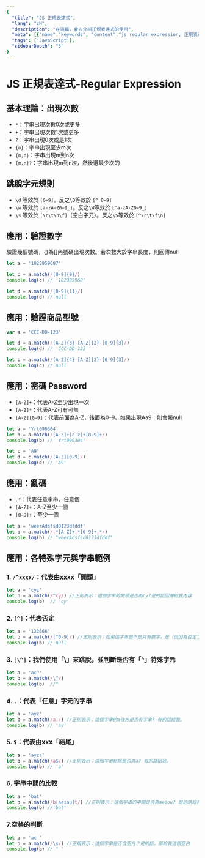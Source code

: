 ```yaml
---
{
  "title": "JS 正規表達式",
  "lang": "zH",
  "description": "在這篇，會去介紹正規表達式的使用",
  "meta": [{"name":"keywords", "content":"js regular expression, 正規表達式, regular expression"}],
  "tags": ['JavaScript'],
  "sidebarDepth": "3"
}
---
```

# JS 正規表達式-Regular Expression

## 基本理論：出現次數
* `*`：字串出現次數0次或更多
* `+`：字串出現次數1次或更多
* `?`：字串出現0次或是1次
* `{m}`：字串出現至少m次
* `{m,n}`：字串出現m到n次
* `{m,n}?`：字串出現m到n次，然後選最少次的

## 跳脫字元規則
* `\d` 等效於 `[0–9]`。反之`\D`等效於 `[^ 0-9]`
* `\w` 等效於 `[a-zA-Z0–9_]`。反之`\W`等效於 `[^a-zA-Z0–9_]`
* `\s` 等效於 `[\r\t\n\f]`（空白字元）。反之`\S`等效於 `[^\r\t\f\n]`

## 應用：驗證數字
驗證幾個號碼，{}為[]內號碼出現次數。若次數大於字串長度，則回傳null
```javascript
let a = '1023859687'

let c = a.match(/[0-9]{9}/)
console.log(c) // '102385968'

let d = a.match(/[0-9]{11}/)
console.log(d) // null
```

## 應用：驗證商品型號
```javascript
var a = 'CCC-DD-123'

let d = a.match(/[A-Z]{3}-[A-Z]{2}-[0-9]{3}/)
console.log(d) // 'CCC-DD-123'

let c = a.match(/[A-Z]{4}-[A-Z]{2}-[0-9]{3}/)
console.log(c) // null
```

## 應用：密碼 Password
* `[A-Z]+`：代表A-Z至少出現一次
* `[A-Z]*`：代表A-Z可有可無
* `[A-Z][0–9]`：代表前面為A-Z，後面為0–9。如果出現Aa9：則會報null
```javascript
let a = 'Yrt090304'
let b = a.match(/[A-Z]+[a-z]+[0-9]+/)
console.log(b) // 'Yrt090304'

let c = 'A9'
let d = c.match(/[A-Z][0-9]/)
console.log(d) // 'A9'
```

## 應用：亂碼
* `.*`：代表任意字串，任意個
* `[A-Z]+`：A-Z至少一個
* `[0–9]+`：至少一個
```javascript
let a = 'weerAdsfsd0123dfddf'
let b = a.match(/.*[A-Z]+.*[0-9]+.*/)
console.log(b) // "weerAdsfsd0123dfddf"
```

## 應用：各特殊字元與字串範例
### 1. `/^xxxx/`：代表由xxxx「開頭」
```javascript
let a = 'cyz'
let b = a.match(/^cy/) //正則表示：這個字串的開頭是否為cy?是的話回傳給我內容
console.log(b)  // 'cy'
```

### 2. `[^]`：代表否定
```javascript
let a = '123666'
let b = a.match(/[^0-9]/) //正則表示：如果這字串是不是只有數字，是（但因為否定了，故回傳null）
console.log(b) // null
```

### 3. `[\^]`：我們使用「\」來跳脫，並判斷是否有「^」特殊字元
```javascript
let a = 'ac^'
let b = a.match(/\^/)
console.log(b)  //^
```

### 4. `.`：代表「任意」字元的字串
```javascript
let a = 'ayz'
let b = a.match(/a./) //正則表示：這個字串的a後方是否有字串? 有的話給我。
console.log(b) // 'ay'
```

### 5. `$`：代表由xxx「結尾」
```javascript
let a = 'ayza'
let b = a.match(/a$/) //正則表示：這個字串結尾是否為a? 有的話給我。
console.log(b) // 'a'
```

### 6. 字串中間的比較
```javascript
let a = 'bat'
let b = a.match(/b[aeiou]t/) //正則表示：這個字串的中間是否為aeiou? 是的話給我。
console.log(b) //'bat'
```

### 7.空格的判斷
```javascript
let a = 'ac '
let b = a.match(/\s/) //正規表示：這個字串是否含空白？是的話，那給我這個空白
console.log(b) // " "
```
